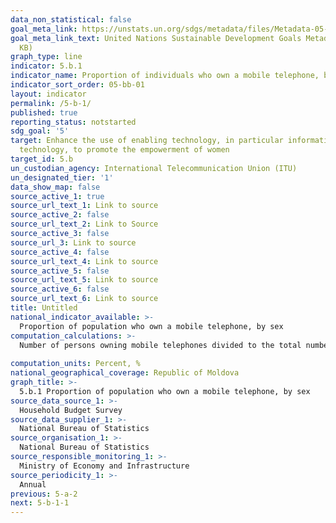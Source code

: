 ```yaml
---
data_non_statistical: false
goal_meta_link: https://unstats.un.org/sdgs/metadata/files/Metadata-05-0B-01.pdf
goal_meta_link_text: United Nations Sustainable Development Goals Metadata (PDF 211
  KB)
graph_type: line
indicator: 5.b.1
indicator_name: Proportion of individuals who own a mobile telephone, by sex
indicator_sort_order: 05-bb-01
layout: indicator
permalink: /5-b-1/
published: true
reporting_status: notstarted
sdg_goal: '5'
target: Enhance the use of enabling technology, in particular information and communications
  technology, to promote the empowerment of women
target_id: 5.b
un_custodian_agency: International Telecommunication Union (ITU)
un_designated_tier: '1'
data_show_map: false
source_active_1: true
source_url_text_1: Link to source
source_active_2: false
source_url_text_2: Link to Source
source_active_3: false
source_url_3: Link to source
source_active_4: false
source_url_text_4: Link to source
source_active_5: false
source_url_text_5: Link to source
source_active_6: false
source_url_text_6: Link to source
title: Untitled
national_indicator_available: >-
  Proportion of population who own a mobile telephone, by sex
computation_calculations: >-
  Number of persons owning mobile telephones divided to the total number of persons, multiplied by 100.<br> 
  
computation_units: Percent, %
national_geographical_coverage: Republic of Moldova
graph_title: >-
  5.b.1 Proportion of population who own a mobile telephone, by sex
source_data_source_1: >-
  Household Budget Survey 
source_data_supplier_1: >-
  National Bureau of Statistics
source_organisation_1: >-
  National Bureau of Statistics
source_responsible_monitoring_1: >-
  Ministry of Economy and Infrastructure
source_periodicity_1: >-
  Annual
previous: 5-a-2
next: 5-b-1-1
---
```

